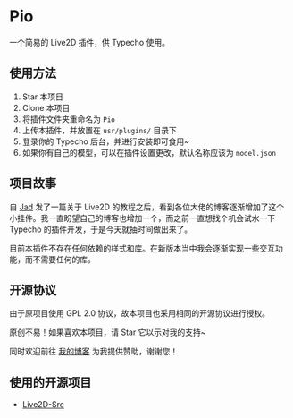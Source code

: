 # Pio
一个简易的 Live2D 插件，供 Typecho 使用。

## 使用方法
1. Star 本项目
2. Clone 本项目
3. 将插件文件夹重命名为 `Pio`
4. 上传本插件，并放置在 `usr/plugins/` 目录下
5. 登录你的 Typecho 后台，并进行安装即可食用~
6. 如果你有自己的模型，可以在插件设置更改，默认名称应该为 `model.json`

## 项目故事
自 [Jad](https://github.com/journey-ad) 发了一篇关于 Live2D 的教程之后，看到各位大佬的博客逐渐增加了这个小挂件。我一直盼望自己的博客也增加一个，而之前一直想找个机会试水一下 Typecho 的插件开发，于是今天就抽时间做出来了。

目前本插件不存在任何依赖的样式和库。在新版本当中我会逐渐实现一些交互功能，而不需要任何的库。

## 开源协议
由于原项目使用 GPL 2.0 协议，故本项目也采用相同的开源协议进行授权。

原创不易！如果喜欢本项目，请 Star 它以示对我的支持~

同时欢迎前往 [我的博客](https://paugram.com/about.html#donate) 为我提供赞助，谢谢您！

## 使用的开源项目
 - [Live2D-Src](https://github.com/journey-ad/live2d_src)